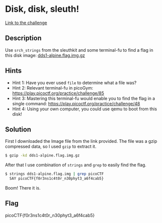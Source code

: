# Disk, disk, sleuth!

[Link to the challenge](https://play.picoctf.org/practice/challenge/113)

## Description

Use `srch_strings` from the sleuthkit and some terminal-fu to find a flag in this disk image: [dds1-alpine.flag.img.gz](https://mercury.picoctf.net/static/626ea9c275fbd02dd3451b81f9c5e249/dds1-alpine.flag.img.gz)

## Hints

- Hint 1: Have you ever used `file` to determine what a file was?
- Hint 2: Relevant terminal-fu in picoGym: https://play.picoctf.org/practice/challenge/85
- Hint 3: Mastering this terminal-fu would enable you to find the flag in a single command: https://play.picoctf.org/practice/challenge/48
- Hint 4: Using your own computer, you could use qemu to boot from this disk!

## Solution

First I downloaded the Image file from the link provided. The file was a gzip compressed data, so I used `gzip` to extract it.

```bash
$ gzip -kd dds1-alpine.flag.img.gz
```

After that I use combination of `strings` and `grep` to easily find the flag.

```bash
$ strings dds1-alpine.flag.img | grep picoCTF
  SAY picoCTF{f0r3ns1c4t0r_n30phyt3_a6f4cab5}
```

Boom! There it is.

## Flag

picoCTF{f0r3ns1c4t0r_n30phyt3_a6f4cab5}
